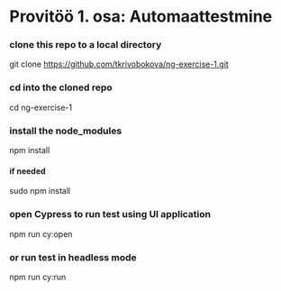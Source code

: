 # Provitöö 1. osa: Automaattestmine

### clone this repo to a local directory
git clone https://github.com/tkrivobokova/ng-exercise-1.git

### cd into the cloned repo
cd ng-exercise-1

### install the node_modules
npm install

#### if needed
sudo npm install

### open Cypress to run test using UI application
npm run cy:open

### or run test in headless mode
npm run cy:run
